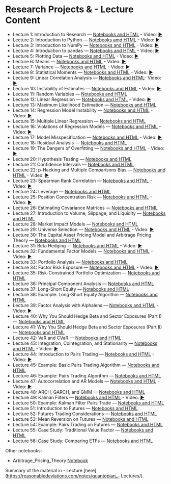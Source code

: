 **Research Projects & - Lecture Content**
===================

- Lecture 1: Introduction to Research — [Notebooks and HTML](https://github.com/vtecftwy/quantopian/blob/master/notebooks/lectures/Introduction_to_Research/) - Video: [▶️](https://www.youtube.com/watch?v=W-TlWzwM208)
- Lecture 2: Introduction to Python — [Notebooks amd HTML](https://github.com/vtecftwy/quantopian/tree/master/notebooks/lectures/Introduction_to_Python) - Video: [▶️](https://www.youtube.com/watch?v=bQUWLkKzpxE)
- Lecture 3: Introduction to NumPy — [Notebooks and HTML](https://github.com/vtecftwy/quantopian/tree/master/notebooks/lectures/Introduction_to_NumPy) - Video: [▶️](https://www.youtube.com/watch?v=48RqKyD6fas)
- Lecture 4: Introduction to pandas — [Notebooks and HTML](https://github.com/vtecftwy/quantopian/tree/master/notebooks/lectures/Introduction_to_Pandas) - Video: [▶️](https://www.youtube.com/watch?v=pAkEuv1lj08)
- Lecture 5: Plotting Data — [Notebooks and HTML](https://github.com/vtecftwy/quantopian/tree/master/notebooks/lectures/Plotting_Data) - Video: [▶️](https://www.youtube.com/watch?v=nKq_wz3Qk8w)
- Lecture 6: Means — [Notebooks and HTML](https://github.com/vtecftwy/quantopian/tree/master/notebooks/lectures/Means) - Video: [▶️](https://www.youtube.com/watch?v=XYbsBsRtCjw)
- Lecture 7: Variance — [Notebooks and HTML](https://github.com/vtecftwy/quantopian/tree/master/notebooks/lectures/Variance) - Video: [▶️](https://www.youtube.com/watch?v=0AWY0odmjSs)
- Lecture 8: Statistical Moments — [Notebooks and HTML](https://github.com/vtecftwy/quantopian/tree/master/notebooks/lectures/Statistical_Moments) - Video: [▶️](https://www.youtube.com/watch?v=mkVA_xUWDI0)
- Lecture 9: Linear Correlation Analysis — [Notebooks and HTML](https://github.com/vtecftwy/quantopian/tree/master/notebooks/lectures/Linear_Correlation_Analysis)- Video: [▶️](https://www.youtube.com/watch?v=GM76JkrVmRk?t=2m6s)
- Lecture 10: Instability of Estimates — [Notebooks and HTML](https://github.com/vtecftwy/quantopian/tree/master/notebooks/lectures/Instability_of_Estimates) - Video: [▶️](https://www.youtube.com/watch?v=2pbu3_6lF40)
- Lecture 11: Random Variables — [Notebooks and HTML](https://github.com/vtecftwy/quantopian/tree/master/notebooks/lectures/Random_Variables)
- Lecture 12: Linear Regression — [Notebooks and HTML](https://github.com/vtecftwy/quantopian/tree/master/notebooks/lectures/Linear_Regression) - Video: [▶️](https://www.youtube.com/watch?v=Af0l3TQJ3h8?t=3m36s)
- Lecture 13: Maximum Likelihood Estimation — [Notebooks and HTML](https://github.com/vtecftwy/quantopian/tree/master/notebooks/lectures/Maximum_Likelihood_Estimation)
- Lecture 14: Regression Model Instability — [Notebooks and HTML](https://github.com/vtecftwy/quantopian/tree/master/notebooks/lectures/Regression_Model_Instability) - Video: [▶️](https://www.youtube.com/watch?v=HMQ34PfhzGE)
- Lecture 15: Multiple Linear Regression — [Notebooks and HTML](https://github.com/vtecftwy/quantopian/tree/master/notebooks/lectures/Multiple_Linear_Regression)
- Lecture 16: Violations of Regression Models — [Notebooks and HTML](https://github.com/vtecftwy/quantopian/tree/master/notebooks/lectures/Violations_of_Regression_Models) - Video: [▶️](https://www.youtube.com/watch?v=xM94MRs8U3M)
- Lecture 17: Model Misspecification — [Notebooks and HTML](https://github.com/vtecftwy/quantopian/tree/master/notebooks/lectures/Model_Misspecification) - Video: [▶️](https://www.youtube.com/watch?v=t4peS8Ak-sY)
- Lecture 18: Residual Analysis — [Notebooks and HTML](https://github.com/vtecftwy/quantopian/tree/master/notebooks/lectures/Residuals_Analysis)
- Lecture 19: The Dangers of Overfitting — [Notebooks and HTML](https://github.com/vtecftwy/quantopian/tree/master/notebooks/lectures/The_Dangers_of_Overfitting) - Video: [▶️](https://www.youtube.com/watch?v=KNCgvjyKrcw)
- Lecture 20: Hypothesis Testing — [Notebooks and HTML](https://github.com/vtecftwy/quantopian/tree/master/notebooks/lectures/Hypothesis_Testing)
- Lecture 21: Confidence Intervals — [Notebooks and HTML](https://github.com/vtecftwy/quantopian/tree/master/notebooks/lectures/Confidence_Intervals)
- Lecture 22: p-Hacking and Multiple Comparisons Bias — [Notebooks and HTML](https://github.com/vtecftwy/quantopian/tree/master/notebooks/lectures/p-Hacking_and_Multiple_Comparisons_Bias) - Video: [▶️](https://www.youtube.com/watch?v=YiDfbYtgUPc)
- Lecture 23: Spearman Rank Correlation — [Notebooks and HTML](https://github.com/vtecftwy/quantopian/tree/master/notebooks/lectures/Spearman_Rank_Correlation) - Video: [▶️](https://www.youtube.com/watch?v=GM76JkrVmRk?t=25m51s)
- Lecture 24: Leverage — [Notebooks and HTML](https://github.com/vtecftwy/quantopian/tree/master/notebooks/lectures/Leverage)
- Lecture 25: Position Concentration Risk — [Notebooks and HTML](https://github.com/vtecftwy/quantopian/tree/master/notebooks/lectures/Position_Concentration_Risk) - Video: [▶️](https://www.youtube.com/watch?v=I1z7B2_FarQ)
- Lecture 26: Estimating Covariance Matrices — [Notebooks and HTML](https://github.com/vtecftwy/quantopian/tree/master/notebooks/lectures/Estimating_Covariance_Matrices)
- Lecture 27: Introduction to Volume, Slippage, and Liquidity — [Notebooks and HTML](https://github.com/vtecftwy/quantopian/tree/master/notebooks/lectures/Introduction_to_Volume_Slippage_and_Liquidity)
- Lecture 28: Market Impact Models — [Notebooks and HTML](https://github.com/vtecftwy/quantopian/tree/master/notebooks/lectures/Market_Impact_Model)
- Lecture 29: Universe Selection — [Notebooks and HTML](https://github.com/vtecftwy/quantopian/tree/master/notebooks/lectures/Universe_Selection) - Video: [▶️](https://www.youtube.com/watch?v=oa5RhuHVbH0)
- Lecture 30: The Capital Asset Pricing Model and Arbitrage Pricing Theory — [Notebooks and HTML](https://github.com/vtecftwy/quantopian/tree/master/notebooks/lectures/CAPM_and_Arbitrage_Pricing_Theory)
- Lecture 31: Beta Hedging — [Notebooks and HTML](https://github.com/vtecftwy/quantopian/tree/master/notebooks/lectures/Beta_Hedging) - Video: [▶️](https://www.youtube.com/watch?v=Af0l3TQJ3h8?t=22m14s)
- Lecture 32: Fundamental Factor Models — [Notebooks and HTML](https://github.com/vtecftwy/quantopian/tree/master/notebooks/lectures/Fundamental_Factor_Models) - Video: [▶️](https://www.youtube.com/watch?v=P16zDtf0CE0)
- Lecture 33: Portfolio Analysis — [Notebooks and HTML](https://github.com/vtecftwy/quantopian/tree/master/notebooks/lectures/Portfolio_Analysis)
- Lecture 34: Factor Risk Exposure — [Notebooks and HTML](https://github.com/vtecftwy/quantopian/tree/master/notebooks/lectures/Factor_Risk_Exposure) - Video: [▶️](https://www.youtube.com/watch?v=Ep8Y5JfQoRg)
- Lecture 35: Risk-Constrained Portfolio Optimization — [Notebooks and HTML](https://github.com/vtecftwy/quantopian/tree/master/notebooks/lectures/Factor_Based_Risk_Management)
- Lecture 36: Principal Component Analysis — [Notebooks and HTML](https://github.com/vtecftwy/quantopian/tree/master/notebooks/lectures/PCA)
- Lecture 37: Long-Short Equity — [Notebooks and HTML](https://github.com/vtecftwy/quantopian/tree/master/notebooks/lectures/Long-Short_Equity)
- Lecture 38: Example: Long-Short Equity Algorithm — [Notebooks and HTML](https://github.com/vtecftwy/quantopian/tree/master/notebooks/lectures/Long-Short_Equity)
- Lecture 39: Factor Analysis with Alphalens — [Notebooks and HTML](https://github.com/vtecftwy/quantopian/tree/master/notebooks/lectures/Factor_Analysis) - Video: [▶️](https://www.youtube.com/watch?v=v5IYcBxMDYE)
- Lecture 40: Why You Should Hedge Beta and Sector Exposures (Part I) — [Notebooks and HTML](https://github.com/vtecftwy/quantopian/tree/master/notebooks/lectures/Why_Hedge_I)
- Lecture 41: Why You Should Hedge Beta and Sector Exposures (Part II) — [Notebooks and HTML](https://github.com/vtecftwy/quantopian/tree/master/notebooks/lectures/Why_Hedge_II)
- Lecture 42: VaR and CVaR — [Notebooks and HTML](https://github.com/vtecftwy/quantopian/tree/master/notebooks/lectures/VaR_and_CVaR)
- Lecture 43: Integration, Cointegration, and Stationarity — [Notebooks and HTML](https://github.com/vtecftwy/quantopian/tree/master/notebooks/lectures/Integration_Cointegration_and_Stationarity) - Video: [▶️](https://www.youtube.com/watch?v=Pn_RiDbK82M)
- Lecture 44: Introduction to Pairs Trading — [Notebooks and HTML](https://github.com/vtecftwy/quantopian/tree/master/notebooks/lectures/Introduction_to_Pairs_Trading) - Video: [▶️](https://www.youtube.com/watch?v=JTucMRYMOyY)
- Lecture 45: Example: Basic Pairs Trading Algorithm — [Notebooks and HTML](https://github.com/vtecftwy/quantopian/tree/master/notebooks/lectures/Introduction_to_Pairs_Trading)
- Lecture 46: Example: Pairs Trading Algorithm — [Notebooks and HTML](https://github.com/vtecftwy/quantopian/tree/master/notebooks/lectures/Introduction_to_Pairs_Trading)
- Lecture 47: Autocorrelation and AR Models — [Notebooks and HTML](https://github.com/vtecftwy/quantopian/tree/master/notebooks/lectures/Autocorrelation_and_AR_Models) - Video: [▶️](https://www.youtube.com/watch?v=fnrSZvla51Y)
- Lecture 48: ARCH, GARCH, and GMM — [Notebooks and HTML](https://github.com/vtecftwy/quantopian/tree/master/notebooks/lectures/ARCH_GARCH_and_GMM)
- Lecture 49: Kalman Filters — [Notebooks and HTML](https://github.com/vtecftwy/quantopian/tree/master/notebooks/lectures/Kalman_Filters) - Video: [▶️](https://www.youtube.com/watch?v=RxIdLu18SsE)
- Lecture 50: Example: Kalman Filter Pairs Trade — [Notebooks and HTML](https://github.com/vtecftwy/quantopian/tree/master/notebooks/lectures/Kalman_Filters)
- Lecture 51: Introduction to Futures — [Notebooks and HTML](https://github.com/vtecftwy/quantopian/tree/master/notebooks/lectures/Introduction_to_Futures)
- Lecture 52: Futures Trading Considerations — [Notebooks and HTML](https://github.com/vtecftwy/quantopian/tree/master/notebooks/lectures/Futures_Trading_Considerations)
- Lecture 53: Mean Reversion on Futures — [Notebooks and HTML](https://github.com/vtecftwy/quantopian/tree/master/notebooks/lectures/Mean_Reversion_on_Futures)
- Lecture 54: Example: Pairs Trading on Futures — [Notebooks and HTML](https://github.com/vtecftwy/quantopian/tree/master/notebooks/lectures/Introduction_to_Pairs_Trading)
- Lecture 55: Case Study: Traditional Value Factor — [Notebooks and HTML](https://github.com/vtecftwy/quantopian/tree/master/notebooks/lectures/Case_Study_Traditional_Value_Factor)
- Lecture 56: Case Study: Comparing ETFs — [Notebooks and HTML](https://github.com/vtecftwy/quantopian/tree/master/notebooks/lectures/Case_Study_Comparing_ETFs)


Other notebooks:
- Arbitrage_Pricing_Theory [Notebook](https://github.com/vtecftwy/quantopian/tree/master/notebooks/lectures/Arbitrage_Pricing_Theory)


Summary of the material in - Lecture [here](https://reasonabledeviations.com/notes/quantopian_- Lectures/).